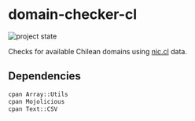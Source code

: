 # domain-checker-cl

![project state](https://img.shields.io/badge/project_state-work_in_progress-yellow)

Checks for available Chilean domains using [nic.cl](https://www.nic.cl) data.


## Dependencies

```bash
cpan Array::Utils
cpan Mojolicious
cpan Text::CSV
```
